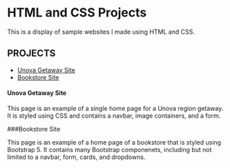 # HTML and CSS Projects

This is a display of sample websites I made using HTML and CSS.

## PROJECTS

* [Unova Getaway Site](https://github.com/meteornium/HTML-and-CSS-Projects-TTA/tree/main/Basic_HTML_and_CSS/UNOVA%20GETAWAY)
* [Bookstore Site](https://github.com/meteornium/HTML-and-CSS-Projects-TTA/tree/main/Basic_HTML_and_CSS/BOOKSTORE)

#### Unova Getaway Site

This page is an example of a single home page for a Unova region getaway. It is styled using CSS and contains a navbar, image containers, and a form.

###Bookstore Site

This page is an example of a home page of a bookstore that is styled using Bootstrap 5. It contains many Bootstrap componenets, including but not limited to a navbar, form, cards, and dropdowns.
